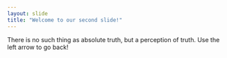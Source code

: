 ```yaml
---
layout: slide
title: "Welcome to our second slide!"
---
```

There is no such thing as absolute truth, but a perception of truth.
Use the left arrow to go back!
